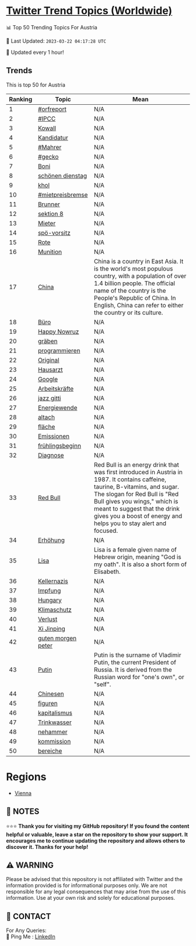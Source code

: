 [Twitter Trend Topics (Worldwide)](https://github.com/ErcinDedeoglu/Twitter-Trend-Topics)
==========


📊 Top 50 Trending Topics For Austria

📆 Last Updated: `2023-03-22 04:17:28 UTC`

🔧 Updated every 1 hour!


## Trends

This is top 50 for Austria

| Ranking | Topic | Mean |
| ------- | ------------ | ------------ |
| 1 | [#orfreport](http://twitter.com/search?q=%23orfreport) | N/A |
| 2 | [#IPCC](http://twitter.com/search?q=%23IPCC) | N/A |
| 3 | [Kowall](http://twitter.com/search?q=Kowall) | N/A |
| 4 | [Kandidatur](http://twitter.com/search?q=Kandidatur) | N/A |
| 5 | [#Mahrer](http://twitter.com/search?q=%23Mahrer) | N/A |
| 6 | [#gecko](http://twitter.com/search?q=%23gecko) | N/A |
| 7 | [Boni](http://twitter.com/search?q=Boni) | N/A |
| 8 | [schönen dienstag](http://twitter.com/search?q=sch%c3%b6nen+dienstag) | N/A |
| 9 | [khol](http://twitter.com/search?q=khol) | N/A |
| 10 | [#mietpreisbremse](http://twitter.com/search?q=%23mietpreisbremse) | N/A |
| 11 | [Brunner](http://twitter.com/search?q=Brunner) | N/A |
| 12 | [sektion 8](http://twitter.com/search?q=sektion+8) | N/A |
| 13 | [Mieter](http://twitter.com/search?q=Mieter) | N/A |
| 14 | [spö-vorsitz](http://twitter.com/search?q=sp%c3%b6-vorsitz) | N/A |
| 15 | [Rote](http://twitter.com/search?q=Rote) | N/A |
| 16 | [Munition](http://twitter.com/search?q=Munition) | N/A |
| 17 | [China](http://twitter.com/search?q=China) | China is a country in East Asia. It is the world's most populous country, with a population of over 1.4 billion people. The official name of the country is the People's Republic of China. In English, China can refer to either the country or its culture. |
| 18 | [Büro](http://twitter.com/search?q=B%c3%bcro) | N/A |
| 19 | [Happy Nowruz](http://twitter.com/search?q=Happy+Nowruz) | N/A |
| 20 | [gräben](http://twitter.com/search?q=gr%c3%a4ben) | N/A |
| 21 | [programmieren](http://twitter.com/search?q=programmieren) | N/A |
| 22 | [Original](http://twitter.com/search?q=Original) | N/A |
| 23 | [Hausarzt](http://twitter.com/search?q=Hausarzt) | N/A |
| 24 | [Google](http://twitter.com/search?q=Google) | N/A |
| 25 | [Arbeitskräfte](http://twitter.com/search?q=Arbeitskr%c3%a4fte) | N/A |
| 26 | [jazz gitti](http://twitter.com/search?q=jazz+gitti) | N/A |
| 27 | [Energiewende](http://twitter.com/search?q=Energiewende) | N/A |
| 28 | [altach](http://twitter.com/search?q=altach) | N/A |
| 29 | [fläche](http://twitter.com/search?q=fl%c3%a4che) | N/A |
| 30 | [Emissionen](http://twitter.com/search?q=Emissionen) | N/A |
| 31 | [frühlingsbeginn](http://twitter.com/search?q=fr%c3%bchlingsbeginn) | N/A |
| 32 | [Diagnose](http://twitter.com/search?q=Diagnose) | N/A |
| 33 | [Red Bull](http://twitter.com/search?q=Red+Bull) | Red Bull is an energy drink that was first introduced in Austria in 1987. It contains caffeine, taurine, B-vitamins, and sugar. The slogan for Red Bull is "Red Bull gives you wings," which is meant to suggest that the drink gives you a boost of energy and helps you to stay alert and focused. |
| 34 | [Erhöhung](http://twitter.com/search?q=Erh%c3%b6hung) | N/A |
| 35 | [Lisa](http://twitter.com/search?q=Lisa) | Lisa is a female given name of Hebrew origin, meaning "God is my oath". It is also a short form of Elisabeth. |
| 36 | [Kellernazis](http://twitter.com/search?q=Kellernazis) | N/A |
| 37 | [Impfung](http://twitter.com/search?q=Impfung) | N/A |
| 38 | [Hungary](http://twitter.com/search?q=Hungary) | N/A |
| 39 | [Klimaschutz](http://twitter.com/search?q=Klimaschutz) | N/A |
| 40 | [Verlust](http://twitter.com/search?q=Verlust) | N/A |
| 41 | [Xi Jinping](http://twitter.com/search?q=Xi+Jinping) | N/A |
| 42 | [guten morgen peter](http://twitter.com/search?q=guten+morgen+peter) | N/A |
| 43 | [Putin](http://twitter.com/search?q=Putin) | Putin is the surname of Vladimir Putin, the current President of Russia. It is derived from the Russian word for "one's own", or "self". |
| 44 | [Chinesen](http://twitter.com/search?q=Chinesen) | N/A |
| 45 | [figuren](http://twitter.com/search?q=figuren) | N/A |
| 46 | [kapitalismus](http://twitter.com/search?q=kapitalismus) | N/A |
| 47 | [Trinkwasser](http://twitter.com/search?q=Trinkwasser) | N/A |
| 48 | [nehammer](http://twitter.com/search?q=nehammer) | N/A |
| 49 | [kommission](http://twitter.com/search?q=kommission) | N/A |
| 50 | [bereiche](http://twitter.com/search?q=bereiche) | N/A |



# Regions

* [Vienna](</Austria/Vienna.md>)



## 📝 NOTES

⭐⭐⭐ **Thank you for visiting my GitHub repository! If you found the content helpful or valuable, leave a star on the repository to show your support. It encourages me to continue updating the repository and allows others to discover it. Thanks for your help!**


## ⚠️ WARNING

Please be advised that this repository is not affiliated with Twitter and the information provided is for informational purposes only. We are not responsible for any legal consequences that may arise from the use of this information. Use at your own risk and solely for educational purposes.


## 📨 CONTACT

 For Any Queries:  
            🏓 Ping Me : [LinkedIn](https://www.linkedin.com/in/ercindedeoglu/)
